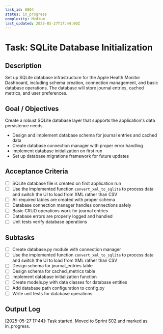 ```yaml
---
task_id: G004
status: in_progress
complexity: Medium
last_updated: 2025-05-27T17:44:00Z
---
```


# Task: SQLite Database Initialization

## Description
Set up SQLite database infrastructure for the Apple Health Monitor Dashboard, including schema creation, connection management, and basic database operations. The database will store journal entries, cached metrics, and user preferences.

## Goal / Objectives
Create a robust SQLite database layer that supports the application's data persistence needs.
- Design and implement database schema for journal entries and cached data
- Create database connection manager with proper error handling
- Implement database initialization on first run
- Set up database migrations framework for future updates

## Acceptance Criteria
- [ ] SQLite database file is created on first application run
- [ ] Use the implemented function `convert_xml_to_sqlite` to process data and switch the UI to load from XML rather than CSV
- [ ] All required tables are created with proper schema
- [ ] Database connection manager handles connections safely
- [ ] Basic CRUD operations work for journal entries
- [ ] Database errors are properly logged and handled
- [ ] Unit tests verify database operations

## Subtasks
- [ ] Create database.py module with connection manager
- [ ] Use the implemented function `convert_xml_to_sqlite` to process data and switch the UI to load from XML rather than CSV
- [ ] Design schema for journal_entries table
- [ ] Design schema for cached_metrics table
- [ ] Implement database initialization function
- [ ] Create models.py with data classes for database entities
- [ ] Add database path configuration to config.py
- [ ] Write unit tests for database operations

## Output Log
[2025-05-27 17:44]: Task started. Moved to Sprint S02 and marked as in_progress.
